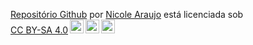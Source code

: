 <p xmlns:cc="http://creativecommons.org/ns#" xmlns:dct="http://purl.org/dc/terms/"><a property="dct:title" rel="cc :attributionURL" href="https://nicoleearaujoo.github.io/js-nicolearaujo/">Repositório Github</a> por <a rel="cc:attributionURL dct:creator" property="cc:attributionName" href= "https://github.com/nicoleearaujoo/nicoleearaujoo">Nicole Araujo</a> está licenciada sob <a href="https://creativecommons.org/licenses/by-sa/4.0/?ref=chooser-v1 " target="_blank" rel="license noopener noreferrer" style="display:inline-block;">CC BY-SA 4.0<img style="height:22px!important;margin-left:3px;vertical-align: texto inferior;" src="https://mirrors.creativecommons.org/presskit/icons/cc.svg?ref=chooser-v1" alt=""><img style="height:22px!important;margin-left:3px;vertical -align:texto inferior;" src="https://mirrors.creativecommons.org/presskit/icons/by.svg?ref=chooser-v1" alt=""><img style="height:22px!important;margin-left:3px;vertical -align:texto inferior;" src="https://mirrors.creativecommons.org/presskit/icons/sa.svg?ref=chooser-v1" alt=""></a></p>
